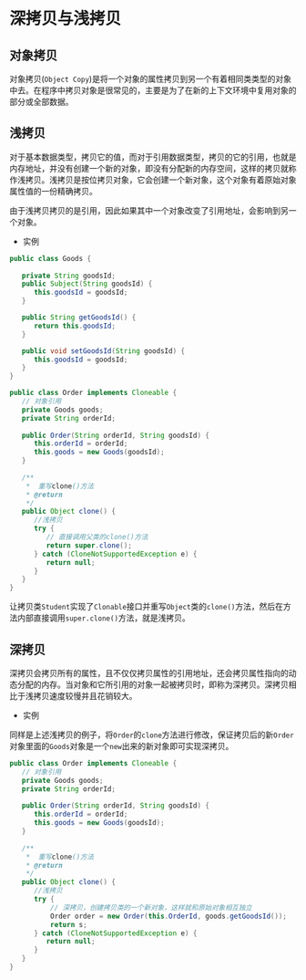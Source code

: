 # 深拷贝与浅拷贝

## 对象拷贝

对象拷贝(`Object Copy`)是将一个对象的属性拷贝到另一个有着相同类类型的对象中去。在程序中拷贝对象是很常见的，主要是为了在新的上下文环境中复用对象的部分或全部数据。

## 浅拷贝

对于基本数据类型，拷贝它的值，而对于引用数据类型，拷贝的它的引用，也就是内存地址，并没有创建一个新的对象，即没有分配新的内存空间，这样的拷贝就称作浅拷贝。浅拷贝是按位拷贝对象，它会创建一个新对象，这个对象有着原始对象属性值的一份精确拷贝。

由于浅拷贝拷贝的是引用，因此如果其中一个对象改变了引用地址，会影响到另一个对象。

- 实例

```java
public class Goods {
 
   private String goodsId; 
   public Subject(String goodsId) { 
      this.goodsId = goodsId; 
   } 

   public String getGoodsId() { 
      return this.goodsId; 
   } 

   public void setGoodsId(String goodsId) { 
      this.goodsId = goodsId; 
   } 
}
```

```java
public class Order implements Cloneable { 
   // 对象引用 
   private Goods goods; 
   private String orderId; 
 
   public Order(String orderId, String goodsId) { 
      this.orderId = orderId; 
      this.goods = new Goods(goodsId); 
   } 
 
   /** 
    *  重写clone()方法 
    * @return 
    */ 
   public Object clone() { 
      //浅拷贝 
      try { 
         // 直接调用父类的clone()方法
         return super.clone(); 
      } catch (CloneNotSupportedException e) { 
         return null; 
      } 
   } 
}
```

让拷贝类`Student`实现了`Clonable`接口并重写`Object`类的`clone()`方法，然后在方法内部直接调用`super.clone()`方法，就是浅拷贝。

## 深拷贝

深拷贝会拷贝所有的属性，且不仅仅拷贝属性的引用地址，还会拷贝属性指向的动态分配的内存。当对象和它所引用的对象一起被拷贝时，即称为深拷贝。深拷贝相比于浅拷贝速度较慢并且花销较大。

- 实例

同样是上述浅拷贝的例子，将`Order`的`clone`方法进行修改，保证拷贝后的新`Order`对象里面的`Goods`对象是一个`new`出来的新对象即可实现深拷贝。

```java
public class Order implements Cloneable { 
   // 对象引用 
   private Goods goods; 
   private String orderId; 
 
   public Order(String orderId, String goodsId) { 
      this.orderId = orderId; 
      this.goods = new Goods(goodsId); 
   } 
 
   /** 
    *  重写clone()方法 
    * @return 
    */ 
   public Object clone() { 
      //浅拷贝 
      try { 
          // 深拷贝，创建拷贝类的一个新对象，这样就和原始对象相互独立
          Order order = new Order(this.OrderId, goods.getGoodsId()); 
          return s; 
      } catch (CloneNotSupportedException e) { 
         return null; 
      } 
   } 
}
```